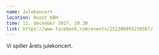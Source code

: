 ```yaml
---
name: Julekoncert
location: Huset KBH
time: 11. december 2017, 20.30
link: https://www.facebook.com/events/251306055250567/
---
```

Vi spiller årets julekoncert.
